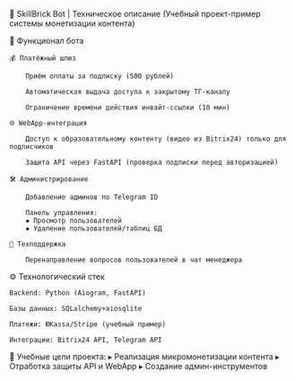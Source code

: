 🤖 SkillBrick Bot | Техническое описание
(Учебный проект-пример системы монетизации контента)

🔧 Функционал бота

    💰 Платёжный шлюз

        Приём оплаты за подписку (500 рублей)

        Автоматическая выдача доступа к закрытому ТГ-каналу

        Ограничение времени действия инвайт-ссылки (10 мин)

    🌐 WebApp-интеграция

        Доступ к образовательному контенту (видео из Bitrix24) только для подписчиков

        Защита API через FastAPI (проверка подписки перед авторизацией)

    🛠️ Администрирование

        Добавление админов по Telegram ID

        Панель управления:
        ▪ Просмотр пользователей
        ▪ Удаление пользователей/таблиц БД

    📮 Техподдержка

        Перенаправление вопросов пользователей в чат менеджера

⚙️ Технологический стек

    Backend: Python (Aiogram, FastAPI)

    Базы данных: SQLalchemy+aiosqlite

    Платежи: ЮKassa/Stripe (учебный пример)

    Интеграции: Bitrix24 API, Telegram API
📌 Учебные цели проекта:
    ▸ Реализация микромонетизации контента
    ▸ Отработка защиты API и WebApp
    ▸ Создание админ-инструментов
